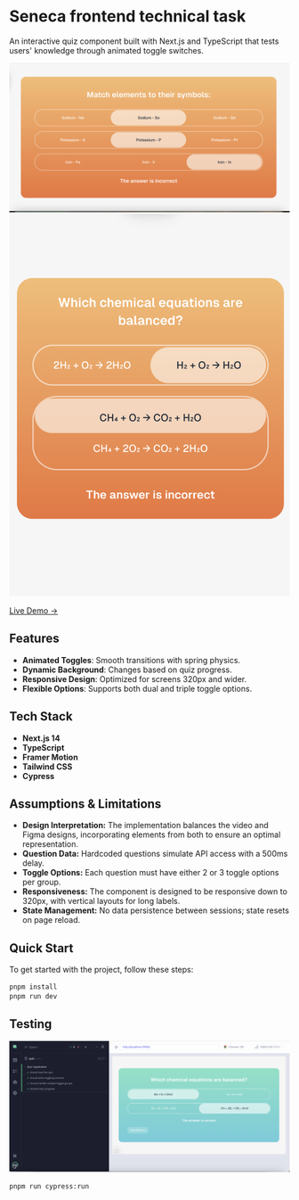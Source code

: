 # Seneca frontend technical task

An interactive quiz component built with Next.js and TypeScript that tests users' knowledge through animated toggle switches.

![Quiz Screenshot](/public/Quiz_Screenshot.png)
![Quiz Screenshot mobile](/public/Quiz_Screenshot_Mobile.png)

[Live Demo →](https://seneca-quiz.vercel.app/)

## Features

- **Animated Toggles**: Smooth transitions with spring physics.
- **Dynamic Background**: Changes based on quiz progress.
- **Responsive Design**: Optimized for screens 320px and wider.
- **Flexible Options**: Supports both dual and triple toggle options.

## Tech Stack

- **Next.js 14**
- **TypeScript**
- **Framer Motion**
- **Tailwind CSS**
- **Cypress**

## Assumptions & Limitations

- **Design Interpretation:** The implementation balances the video and Figma designs, incorporating elements from both to ensure an optimal representation.
- **Question Data:** Hardcoded questions simulate API access with a 500ms delay.
- **Toggle Options:** Each question must have either 2 or 3 toggle options per group.
- **Responsiveness:** The component is designed to be responsive down to 320px, with vertical layouts for long labels.
- **State Management:** No data persistence between sessions; state resets on page reload.

## Quick Start

To get started with the project, follow these steps:

```bash
pnpm install
pnpm run dev
```

## Testing

![Test Screenshot](/public/e2e_test.png)

```bash
pnpm run cypress:run
```
